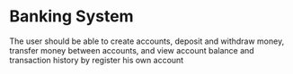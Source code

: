 # Banking System
The user should be able to create accounts, deposit and withdraw money, transfer money between accounts, and view account balance and transaction history by register his own account 
